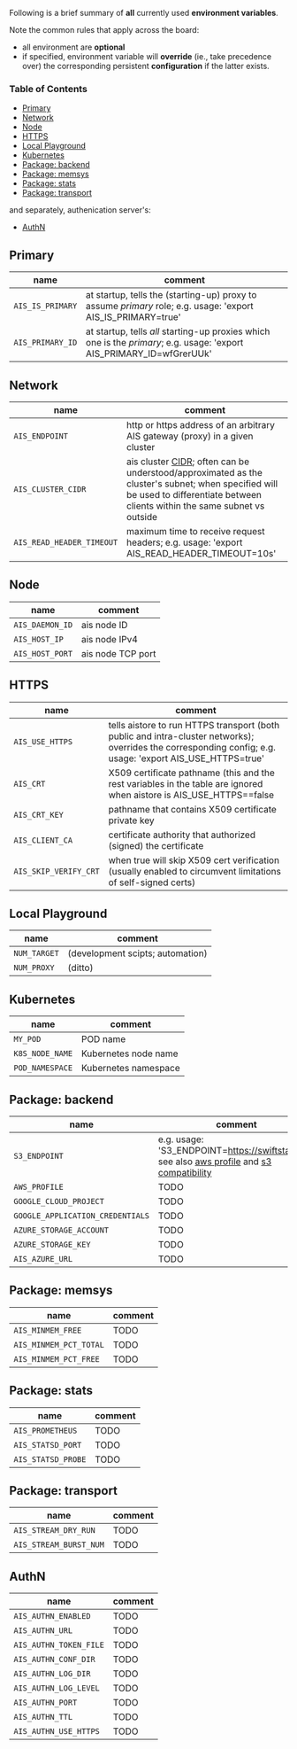 Following is a brief summary of **all** currently used **environment variables**.

Note the common rules that apply across the board:

* all environment are **optional**
* if specified, environment variable will **override** (ie., take precedence over) the corresponding persistent **configuration** if the latter exists.

### Table of Contents

- [Primary](#primary)
- [Network](#network)
- [Node](#node)
- [HTTPS](#https)
- [Local Playground](#local-playground)
- [Kubernetes](#kubernetes)
- [Package: backend](#package-backend)
- [Package: memsys](#package-memsys)
- [Package: stats](#package-stats)
- [Package: transport](#package-transport)

and separately, authenication server's:
- [AuthN](#authn)

## Primary

| name | comment |
| ---- | ------- |
| `AIS_IS_PRIMARY` | at startup, tells the (starting-up) proxy to assume _primary_ role; e.g. usage: 'export AIS_IS_PRIMARY=true' |
| `AIS_PRIMARY_ID` | at startup, tells _all_ starting-up proxies which one is the _primary_; e.g. usage: 'export AIS_PRIMARY_ID=wfGrerUUk' |

## Network

| name | comment |
| ---- | ------- |
| `AIS_ENDPOINT` | http or https address of an arbitrary AIS gateway (proxy) in a given cluster |
| `AIS_CLUSTER_CIDR` | ais cluster [CIDR](https://en.wikipedia.org/wiki/Classless_Inter-Domain_Routing); often can be understood/approximated as the cluster's subnet; when specified will be used to differentiate between clients within the same subnet vs outside |
| `AIS_READ_HEADER_TIMEOUT` | maximum time to receive request headers; e.g. usage: 'export AIS_READ_HEADER_TIMEOUT=10s' |

## Node

| name | comment |
| ---- | ------- |
| `AIS_DAEMON_ID` | ais node ID |
| `AIS_HOST_IP` | ais node IPv4 |
| `AIS_HOST_PORT` | ais node TCP port |

## HTTPS

| name | comment |
| ---- | ------- |
| `AIS_USE_HTTPS` | tells aistore to run HTTPS transport (both public and intra-cluster networks); overrides the corresponding config; e.g. usage: 'export AIS_USE_HTTPS=true' |
| `AIS_CRT` | X509 certificate pathname (this and the rest variables in the table are ignored when aistore is AIS_USE_HTTPS==false |
| `AIS_CRT_KEY` | pathname that contains X509 certificate private key |
| `AIS_CLIENT_CA` | certificate authority that authorized (signed) the certificate |
| `AIS_SKIP_VERIFY_CRT` | when true will skip X509 cert verification (usually enabled to circumvent limitations of self-signed certs) |

## Local Playground

| name | comment |
| ---- | ------- |
| `NUM_TARGET` | (development scipts; automation) |
| `NUM_PROXY` | (ditto) |

## Kubernetes

| name | comment |
| ---- | ------- |
| `MY_POD` | POD name |
| `K8S_NODE_NAME` | Kubernetes node name |
| `POD_NAMESPACE` | Kubernetes namespace |

## Package: backend

| name | comment |
| ---- | ------- |
| `S3_ENDPOINT` | e.g. usage: 'S3_ENDPOINT=https://swiftstack.io'; see also [aws profile](/docs/cli/aws_profile_endpoint.md) and [s3 compatibility](/docs/s3compat.md) |
| `AWS_PROFILE` | TODO |
| `GOOGLE_CLOUD_PROJECT` | TODO |
| `GOOGLE_APPLICATION_CREDENTIALS` | TODO |
| `AZURE_STORAGE_ACCOUNT` | TODO |
| `AZURE_STORAGE_KEY` | TODO |
| `AIS_AZURE_URL` | TODO |

## Package: memsys

| name | comment |
| ---- | ------- |
| `AIS_MINMEM_FREE` | TODO |
| `AIS_MINMEM_PCT_TOTAL` | TODO |
| `AIS_MINMEM_PCT_FREE` | TODO |

## Package: stats

| name | comment |
| ---- | ------- |
| `AIS_PROMETHEUS` | TODO |
| `AIS_STATSD_PORT` | TODO |
| `AIS_STATSD_PROBE` | TODO |

## Package: transport

| name | comment |
| ---- | ------- |
| `AIS_STREAM_DRY_RUN` | TODO |
| `AIS_STREAM_BURST_NUM` | TODO |

## AuthN

| name | comment |
| ---- | ------- |
| `AIS_AUTHN_ENABLED` | TODO |
| `AIS_AUTHN_URL` | TODO |
| `AIS_AUTHN_TOKEN_FILE` | TODO |
| `AIS_AUTHN_CONF_DIR` | TODO |
| `AIS_AUTHN_LOG_DIR` | TODO |
| `AIS_AUTHN_LOG_LEVEL` | TODO |
| `AIS_AUTHN_PORT` | TODO |
| `AIS_AUTHN_TTL` | TODO |
| `AIS_AUTHN_USE_HTTPS` | TODO |
